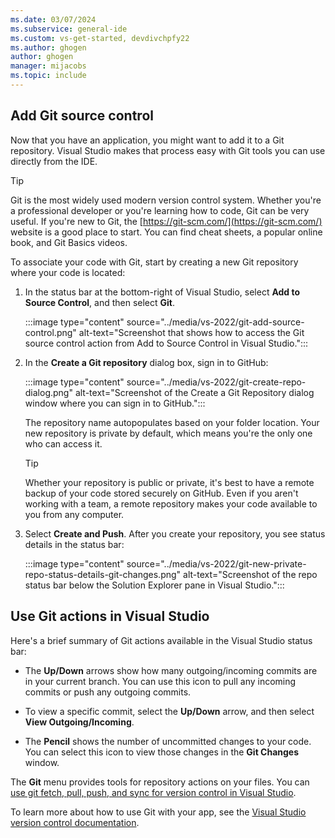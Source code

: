 ```yaml
---
ms.date: 03/07/2024
ms.subservice: general-ide
ms.custom: vs-get-started, devdivchpfy22
ms.author: ghogen
author: ghogen
manager: mijacobs
ms.topic: include
---
```


## Add Git source control

Now that you have an application, you might want to add it to a Git repository. Visual Studio makes that process easy with Git tools you can use directly from the IDE.

> [!TIP]
> Git is the most widely used modern version control system. Whether you're a professional developer or you're learning how to code, Git can be very useful. If you're new to Git, the [https://git-scm.com/](https://git-scm.com/) website is a good place to start. You can find cheat sheets, a popular online book, and Git Basics videos.

To associate your code with Git, start by creating a new Git repository where your code is located:

1. In the status bar at the bottom-right of Visual Studio, select **Add to Source Control**, and then select **Git**.

   :::image type="content" source="../media/vs-2022/git-add-source-control.png" alt-text="Screenshot that shows how to access the Git source control action from Add to Source Control in Visual Studio.":::

1. In the **Create a Git repository** dialog box, sign in to GitHub:

   :::image type="content" source="../media/vs-2022/git-create-repo-dialog.png" alt-text="Screenshot of the Create a Git Repository dialog window where you can sign in to GitHub.":::

   The repository name autopopulates based on your folder location. Your new repository is private by default, which means you're the only one who can access it.

   > [!TIP]
   > Whether your repository is public or private, it's best to have a remote backup of your code stored securely on GitHub. Even if you aren't working with a team, a remote repository makes your code available to you from any computer.

1. Select **Create and Push**. After you create your repository, you see status details in the status bar:

   :::image type="content" source="../media/vs-2022/git-new-private-repo-status-details-git-changes.png" alt-text="Screenshot of the repo status bar below the Solution Explorer pane in Visual Studio.":::

## Use Git actions in Visual Studio

Here's a brief summary of Git actions available in the Visual Studio status bar:
   
- The **Up/Down** arrows show how many outgoing/incoming commits are in your current branch. You can use this icon to pull any incoming commits or push any outgoing commits. 
   
- To view a specific commit, select the **Up/Down** arrow, and then select **View Outgoing/Incoming**.

- The **Pencil** shows the number of uncommitted changes to your code. You can select this icon to view those changes in the **Git Changes** window.

The **Git** menu provides tools for repository actions on your files. You can [use git fetch, pull, push, and sync for version control in Visual Studio](../../version-control/git-fetch-pull-sync.md).

To learn more about how to use Git with your app, see the [Visual Studio version control documentation](../../version-control/git-with-visual-studio.md).
